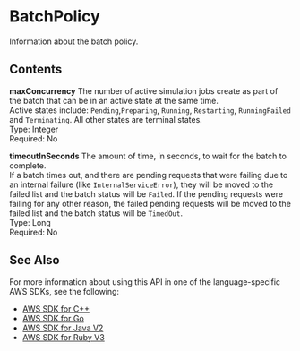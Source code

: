 # BatchPolicy<a name="API_BatchPolicy"></a>

Information about the batch policy\.

## Contents<a name="API_BatchPolicy_Contents"></a>

 **maxConcurrency**   <a name="robomaker-Type-BatchPolicy-maxConcurrency"></a>
The number of active simulation jobs create as part of the batch that can be in an active state at the same time\.   
Active states include: `Pending`,`Preparing`, `Running`, `Restarting`, `RunningFailed` and `Terminating`\. All other states are terminal states\.   
Type: Integer  
Required: No

 **timeoutInSeconds**   <a name="robomaker-Type-BatchPolicy-timeoutInSeconds"></a>
The amount of time, in seconds, to wait for the batch to complete\.   
If a batch times out, and there are pending requests that were failing due to an internal failure \(like `InternalServiceError`\), they will be moved to the failed list and the batch status will be `Failed`\. If the pending requests were failing for any other reason, the failed pending requests will be moved to the failed list and the batch status will be `TimedOut`\.   
Type: Long  
Required: No

## See Also<a name="API_BatchPolicy_SeeAlso"></a>

For more information about using this API in one of the language\-specific AWS SDKs, see the following:
+  [AWS SDK for C\+\+](https://docs.aws.amazon.com/goto/SdkForCpp/robomaker-2018-06-29/BatchPolicy) 
+  [AWS SDK for Go](https://docs.aws.amazon.com/goto/SdkForGoV1/robomaker-2018-06-29/BatchPolicy) 
+  [AWS SDK for Java V2](https://docs.aws.amazon.com/goto/SdkForJavaV2/robomaker-2018-06-29/BatchPolicy) 
+  [AWS SDK for Ruby V3](https://docs.aws.amazon.com/goto/SdkForRubyV3/robomaker-2018-06-29/BatchPolicy) 
